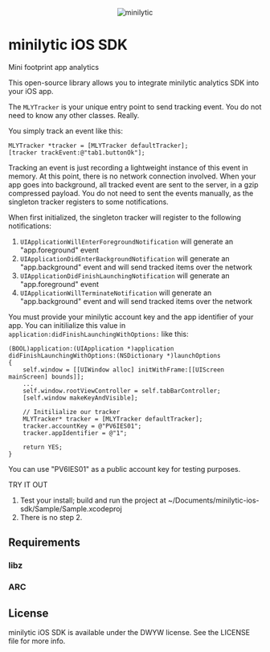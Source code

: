 <p align="center" >
<img src="https://raw.github.com/manbolo/minilytic-ios-sdk/master/minilytic/logo.png" alt="minilytic" title="minilytic">
</p>


minilytic iOS SDK
================

Mini footprint app analytics

This open-source library allows you to integrate minilytic analytics SDK into your iOS app.

The `MLYTracker` is your unique entry point to send tracking event. You do not need to know any other classes. Really.

You simply track an event like this:
 
```objectice-c
MLYTracker *tracker = [MLYTracker defaultTracker];
[tracker trackEvent:@"tab1.buttonOk"];
```

Tracking an event is just recording a lightweight instance of this event in memory. At this point, there is no network connection involved. When your app goes into background, all tracked event are sent to the server, in a gzip compressed payload. You do not need to sent the  events manually, as the singleton tracker registers to some notifications.

When first initialized, the singleton tracker will register to the following notifications:
 
1. `UIApplicationWillEnterForegroundNotification` will generate an "app.foreground" event
2. `UIApplicationDidEnterBackgroundNotification` will generate an "app.background" event and will send tracked items over the network
3. `UIApplicationDidFinishLaunchingNotification` will generate an "app.foreground" event
4. `UIApplicationWillTerminateNotification` will generate an "app.background" event and will send tracked items over the network

You must provide your minilytic account key and the app identifier of your app. You can initilialize this value in `application:didFinishLaunchingWithOptions:` like this:
 
```objectice-c
(BOOL)application:(UIApplication *)application didFinishLaunchingWithOptions:(NSDictionary *)launchOptions
{
    self.window = [[UIWindow alloc] initWithFrame:[[UIScreen mainScreen] bounds]];
    ...
	self.window.rootViewController = self.tabBarController;
	[self.window makeKeyAndVisible];

	// Initilialize our tracker
	MLYTracker* tracker = [MLYTracker defaultTracker];
	tracker.accountKey = @"PV6IES01";
	tracker.appIdentifier = @"1";

    return YES;
}
```

You can use "PV6IES01" as a public account key for testing purposes.

TRY IT OUT

1. Test your install; build and run the project at ~/Documents/minilytic-ios-sdk/Sample/Sample.xcodeproj
2. There is no step 2.

## Requirements

### libz

### ARC

## License

minilytic iOS SDK is available under the DWYW license. See the LICENSE file for more info.